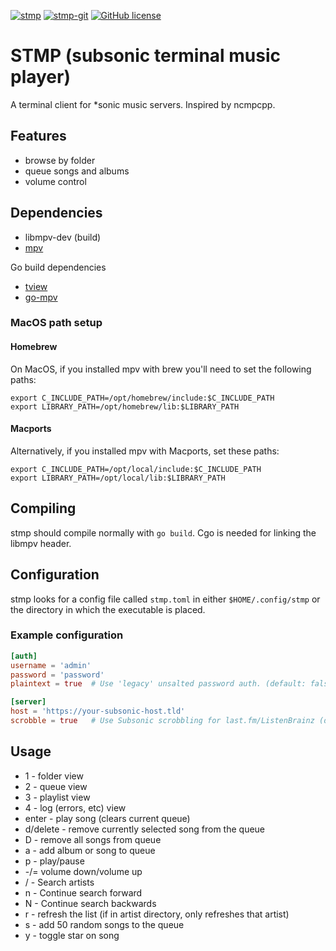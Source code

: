 [![stmp](https://img.shields.io/aur/version/stmp)](https://aur.archlinux.org/packages/stmp/)
[![stmp-git](https://img.shields.io/aur/version/stmp-git)](https://aur.archlinux.org/packages/stmp-git/)
[![GitHub license](https://img.shields.io/github/license/wildeyedskies/stmp)](https://github.com/wildeyedskies/stmp/blob/main/LICENSE)

# STMP (subsonic terminal music player)

A terminal client for *sonic music servers. Inspired by ncmpcpp.

## Features

* browse by folder
* queue songs and albums
* volume control

## Dependencies

* libmpv-dev (build)
* [mpv](https://mpv.io)

Go build dependencies

* [tview](https://github.com/rivo/tview)
* [go-mpv](https://github.com/YouROK/go-mpv)

### MacOS path setup

#### Homebrew
On MacOS, if you installed mpv with brew you'll need to set the following paths:

```
export C_INCLUDE_PATH=/opt/homebrew/include:$C_INCLUDE_PATH
export LIBRARY_PATH=/opt/homebrew/lib:$LIBRARY_PATH
```
#### Macports
Alternatively, if you installed mpv with Macports, set these paths:
```
export C_INCLUDE_PATH=/opt/local/include:$C_INCLUDE_PATH
export LIBRARY_PATH=/opt/local/lib:$LIBRARY_PATH
```
## Compiling

stmp should compile normally with `go build`. Cgo is needed for linking the
libmpv header.

## Configuration

stmp looks for a config file called `stmp.toml` in either `$HOME/.config/stmp`
or the directory in which the executable is placed.

### Example configuration

```toml
[auth]
username = 'admin'
password = 'password'
plaintext = true  # Use 'legacy' unsalted password auth. (default: false)

[server]
host = 'https://your-subsonic-host.tld'
scrobble = true   # Use Subsonic scrobbling for last.fm/ListenBrainz (default: false)
```

## Usage

* 1 - folder view
* 2 - queue view
* 3 - playlist view
* 4 - log (errors, etc) view
* enter - play song (clears current queue)
* d/delete - remove currently selected song from the queue
* D - remove all songs from queue
* a - add album or song to queue
* p - play/pause
* -/= volume down/volume up
* / - Search artists
* n - Continue search forward
* N - Continue search backwards
* r - refresh the list (if in artist directory, only refreshes that artist)
* s - add 50 random songs to the queue
* y - toggle star on song 
